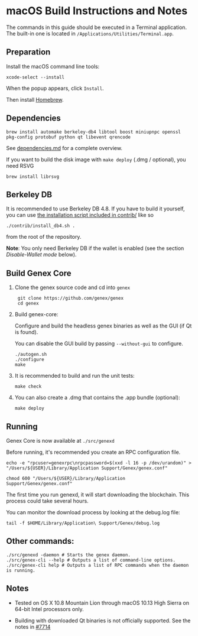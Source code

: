macOS Build Instructions and Notes
====================================
The commands in this guide should be executed in a Terminal application.
The built-in one is located in `/Applications/Utilities/Terminal.app`.

Preparation
-----------
Install the macOS command line tools:

`xcode-select --install`

When the popup appears, click `Install`.

Then install [Homebrew](https://brew.sh).

Dependencies
----------------------

    brew install automake berkeley-db4 libtool boost miniupnpc openssl pkg-config protobuf python qt libevent qrencode

See [dependencies.md](dependencies.md) for a complete overview.

If you want to build the disk image with `make deploy` (.dmg / optional), you need RSVG

    brew install librsvg

Berkeley DB
-----------
It is recommended to use Berkeley DB 4.8. If you have to build it yourself,
you can use [the installation script included in contrib/](/contrib/install_db4.sh)
like so

```shell
./contrib/install_db4.sh .
```

from the root of the repository.

**Note**: You only need Berkeley DB if the wallet is enabled (see the section *Disable-Wallet mode* below).

Build Genex Core
------------------------

1. Clone the genex source code and cd into `genex`

        git clone https://github.com/genex/genex
        cd genex

2.  Build genex-core:

    Configure and build the headless genex binaries as well as the GUI (if Qt is found).

    You can disable the GUI build by passing `--without-gui` to configure.

        ./autogen.sh
        ./configure
        make

3.  It is recommended to build and run the unit tests:

        make check

4.  You can also create a .dmg that contains the .app bundle (optional):

        make deploy

Running
-------

Genex Core is now available at `./src/genexd`

Before running, it's recommended you create an RPC configuration file.

    echo -e "rpcuser=genexrpc\nrpcpassword=$(xxd -l 16 -p /dev/urandom)" > "/Users/${USER}/Library/Application Support/Genex/genex.conf"

    chmod 600 "/Users/${USER}/Library/Application Support/Genex/genex.conf"

The first time you run genexd, it will start downloading the blockchain. This process could take several hours.

You can monitor the download process by looking at the debug.log file:

    tail -f $HOME/Library/Application\ Support/Genex/debug.log

Other commands:
-------

    ./src/genexd -daemon # Starts the genex daemon.
    ./src/genex-cli --help # Outputs a list of command-line options.
    ./src/genex-cli help # Outputs a list of RPC commands when the daemon is running.

Notes
-----

* Tested on OS X 10.8 Mountain Lion through macOS 10.13 High Sierra on 64-bit Intel processors only.

* Building with downloaded Qt binaries is not officially supported. See the notes in [#7714](https://github.com/genex/genex/issues/7714)
